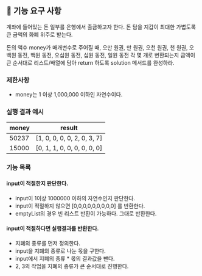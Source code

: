 ## 🚀 기능 요구 사항

계좌에 들어있는 돈 일부를 은행에서 출금하고자 한다. 돈 담을 지갑이 최대한 가볍도록 큰 금액의 화폐 위주로 받는다.

돈의 액수 money가 매개변수로 주어질 때, 오만 원권, 만 원권, 오천 원권, 천 원권, 오백원 동전, 백원 동전, 오십원 동전, 십원 동전, 일원 동전 각 몇 개로 변환되는지 금액이 큰 순서대로 리스트/배열에 담아 return 하도록 solution 메서드를 완성하라.

### 제한사항

- money는 1 이상 1,000,000 이하인 자연수이다.

### 실행 결과 예시

| money | result |
| --- | --- |
| 50237	| [1, 0, 0, 0, 0, 2, 0, 3, 7] |
| 15000	| [0, 1, 1, 0, 0, 0, 0, 0, 0] |

### 기능 목록

#### input이 적절한지 판단한다.

- input이 1이상 1000000 이하의 자연수인지 판단한다.
- input이 적절하지 않으면 [0,0,0,0,0,0,0,0,0] 를 반환한다.
- emptyList의 경우 빈 리스트 반환이 가능하다. 그대로 반환한다.

#### input이 적절하다면 실행결과를 반환한다.

- 지폐의 종류를 먼저 정의한다.
- input을 지폐의 종류로 나눈 몫을 구한다.
- input에서 지폐의 종류 * 몫의 결과값을 뺀다.
- 2, 3의 작업을 지폐의 종류가 큰 순서대로 진행한다.